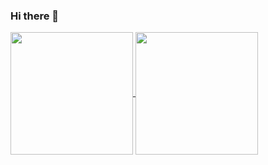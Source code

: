 ### Hi there 👋

<!--
**StarToLeft/StarToLeft** is a ✨ _special_ ✨ repository because its `README.md` (this file) appears on your GitHub profile.
-->

<a href="#">
  <img align="center" style="height: 14em" src="https://github-readme-stats.vercel.app/api?username=StarToLeft&count_private=true&hide_rank=true&include_all_commits=true&show_icons=true&theme=radical" />
</a>
<a href="#">
  <img align="center" style="height: 14em"  src="https://github-readme-stats.vercel.app/api/top-langs/?username=StarToLeft&layout=compact&langs_count=8&theme=radical" />
</a>

